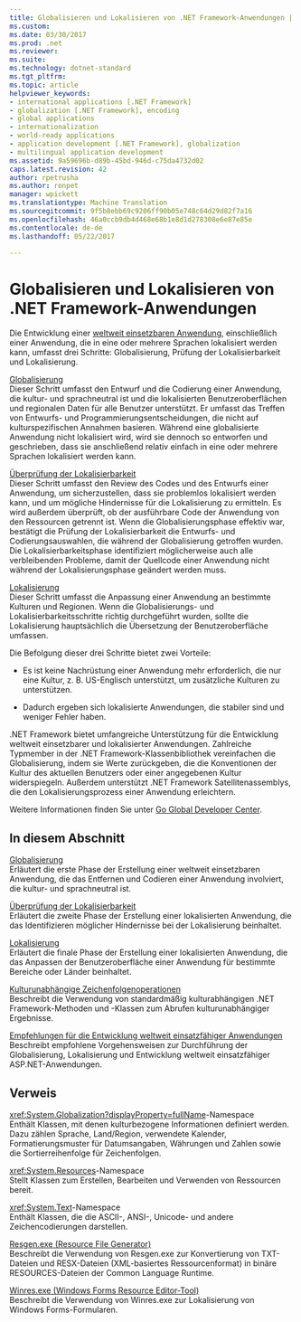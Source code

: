 ```yaml
---
title: Globalisieren und Lokalisieren von .NET Framework-Anwendungen | Microsoft-Dokumentation
ms.custom: 
ms.date: 03/30/2017
ms.prod: .net
ms.reviewer: 
ms.suite: 
ms.technology: dotnet-standard
ms.tgt_pltfrm: 
ms.topic: article
helpviewer_keywords:
- international applications [.NET Framework]
- globalization [.NET Framework], encoding
- global applications
- internationalization
- world-ready applications
- application development [.NET Framework], globalization
- multilingual application development
ms.assetid: 9a59696b-d89b-45bd-946d-c75da4732d02
caps.latest.revision: 42
author: rpetrusha
ms.author: ronpet
manager: wpickett
ms.translationtype: Machine Translation
ms.sourcegitcommit: 9f5b8ebb69c9206ff90b05e748c64d29d82f7a16
ms.openlocfilehash: 46a0ccb9db4d468e68b1e8d1d278308e6e87e85e
ms.contentlocale: de-de
ms.lasthandoff: 05/22/2017

---
```

# <a name="globalizing-and-localizing-net-framework-applications"></a>Globalisieren und Lokalisieren von .NET Framework-Anwendungen
Die Entwicklung einer [weltweit einsetzbaren Anwendung](http://msdn.microsoft.com/goglobal/bb978433.aspx), einschließlich einer Anwendung, die in eine oder mehrere Sprachen lokalisiert werden kann, umfasst drei Schritte: Globalisierung, Prüfung der Lokalisierbarkeit und Lokalisierung.  
  
 [Globalisierung](../../../docs/standard/globalization-localization/globalization.md)  
 Dieser Schritt umfasst den Entwurf und die Codierung einer Anwendung, die kultur- und sprachneutral ist und die lokalisierten Benutzeroberflächen und regionalen Daten für alle Benutzer unterstützt. Er umfasst das Treffen von Entwurfs- und Programmierungsentscheidungen, die nicht auf kulturspezifischen Annahmen basieren. Während eine globalisierte Anwendung nicht lokalisiert wird, wird sie dennoch so entworfen und geschrieben, dass sie anschließend relativ einfach in eine oder mehrere Sprachen lokalisiert werden kann.  
  
 [Überprüfung der Lokalisierbarkeit](../../../docs/standard/globalization-localization/localizability-review.md)  
 Dieser Schritt umfasst den Review des Codes und des Entwurfs einer Anwendung, um sicherzustellen, dass sie problemlos lokalisiert werden kann, und um mögliche Hindernisse für die Lokalisierung zu ermitteln. Es wird außerdem überprüft, ob der ausführbare Code der Anwendung von den Ressourcen getrennt ist. Wenn die Globalisierungsphase effektiv war, bestätigt die Prüfung der Lokalisierbarkeit die Entwurfs- und Codierungsauswahlen, die während der Globalisierung getroffen wurden. Die Lokalisierbarkeitsphase identifiziert möglicherweise auch alle verbleibenden Probleme, damit der Quellcode einer Anwendung nicht während der Lokalisierungsphase geändert werden muss.  
  
 [Lokalisierung](../../../docs/standard/globalization-localization/localization.md)  
 Dieser Schritt umfasst die Anpassung einer Anwendung an bestimmte Kulturen und Regionen. Wenn die Globalisierungs- und Lokalisierbarkeitsschritte richtig durchgeführt wurden, sollte die Lokalisierung hauptsächlich die Übersetzung der Benutzeroberfläche umfassen.  
  
 Die Befolgung dieser drei Schritte bietet zwei Vorteile:  
  
-   Es ist keine Nachrüstung einer Anwendung mehr erforderlich, die nur eine Kultur, z. B. US-Englisch unterstützt, um zusätzliche Kulturen zu unterstützen.  
  
-   Dadurch ergeben sich lokalisierte Anwendungen, die stabiler sind und weniger Fehler haben.  
  
 .NET Framework bietet umfangreiche Unterstützung für die Entwicklung weltweit einsetzbarer und lokalisierter Anwendungen. Zahlreiche Typmember in der .NET Framework-Klassenbibliothek vereinfachen die Globalisierung, indem sie Werte zurückgeben, die die Konventionen der Kultur des aktuellen Benutzers oder einer angegebenen Kultur widerspiegeln. Außerdem unterstützt .NET Framework Satellitenassemblys, die den Lokalisierungsprozess einer Anwendung erleichtern.  
  
 Weitere Informationen finden Sie unter [Go Global Developer Center](http://go.microsoft.com/fwlink/?LinkId=235015).  
  
## <a name="in-this-section"></a>In diesem Abschnitt  
 [Globalisierung](../../../docs/standard/globalization-localization/globalization.md)  
 Erläutert die erste Phase der Erstellung einer weltweit einsetzbaren Anwendung, die das Entfernen und Codieren einer Anwendung involviert, die kultur- und sprachneutral ist.  
  
 [Überprüfung der Lokalisierbarkeit](../../../docs/standard/globalization-localization/localizability-review.md)  
 Erläutert die zweite Phase der Erstellung einer lokalisierten Anwendung, die das Identifizieren möglicher Hindernisse bei der Lokalisierung beinhaltet.  
  
 [Lokalisierung](../../../docs/standard/globalization-localization/localization.md)  
 Erläutert die finale Phase der Erstellung einer lokalisierten Anwendung, die das Anpassen der Benutzeroberfläche einer Anwendung für bestimmte Bereiche oder Länder beinhaltet.  
  
 [Kulturunabhängige Zeichenfolgenoperationen](../../../docs/standard/globalization-localization/culture-insensitive-string-operations.md)  
 Beschreibt die Verwendung von standardmäßig kulturabhängigen .NET Framework-Methoden und -Klassen zum Abrufen kulturunabhängiger Ergebnisse.  
  
 [Empfehlungen für die Entwicklung weltweit einsatzfähiger Anwendungen](../../../docs/standard/globalization-localization/best-practices-for-developing-world-ready-apps.md)  
 Beschreibt empfohlene Vorgehensweisen zur Durchführung der Globalisierung, Lokalisierung und Entwicklung weltweit einsatzfähiger ASP.NET-Anwendungen.  
  
## <a name="reference"></a>Verweis  
 <xref:System.Globalization?displayProperty=fullName>-Namespace  
 Enthält Klassen, mit denen kulturbezogene Informationen definiert werden. Dazu zählen Sprache, Land/Region, verwendete Kalender, Formatierungsmuster für Datumsangaben, Währungen und Zahlen sowie die Sortierreihenfolge für Zeichenfolgen.  
  
 <xref:System.Resources>-Namespace  
 Stellt Klassen zum Erstellen, Bearbeiten und Verwenden von Ressourcen bereit.  
  
 <xref:System.Text>-Namespace  
 Enthält Klassen, die die ASCII-, ANSI-, Unicode- und andere Zeichencodierungen darstellen.  
  
 [Resgen.exe (Resource File Generator)](../../../docs/framework/tools/resgen-exe-resource-file-generator.md)  
 Beschreibt die Verwendung von Resgen.exe zur Konvertierung von TXT-Dateien und RESX-Dateien (XML-basiertes Ressourcenformat) in binäre RESOURCES-Dateien der Common Language Runtime.  
  
 [Winres.exe (Windows Forms Resource Editor-Tool)](../../../docs/framework/tools/winres-exe-windows-forms-resource-editor.md)  
 Beschreibt die Verwendung von Winres.exe zur Lokalisierung von Windows Forms-Formularen.
